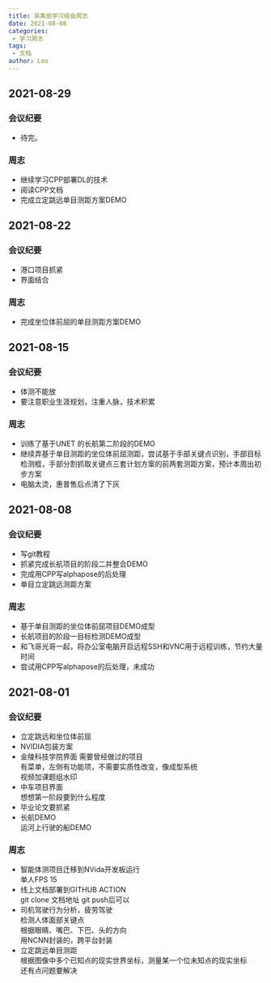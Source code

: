 ```yaml
---
title: 吴禹辰学习组会周志
date: 2021-08-08
categories:
 - 学习周志
tags:
 - 文档
author: Leo
---
```

## 2021-08-29
### 会议纪要
- 待完。
### 周志
- 继续学习CPP部署DL的技术
- 阅读CPP文档
- 完成立定跳远单目测距方案DEMO
## 2021-08-22
### 会议纪要
- 港口项目抓紧
- 界面结合
### 周志
- 完成坐位体前屈的单目测距方案DEMO
## 2021-08-15
### 会议纪要
- 体测不能放
- 要注意职业生涯规划，注重人脉，技术积累
### 周志
- 训练了基于UNET 的长航第二阶段的DEMO
- 继续弄基于单目测距的坐位体前屈测距，尝试基于手部关键点识别，手部目标检测框，手部分割抓取关键点三套计划方案的前两套测距方案，预计本周出初步方案
- 电脑太烫，惠普售后点清了下灰

## 2021-08-08
### 会议纪要
- 写git教程
- 抓紧完成长航项目的阶段二并整合DEMO
- 完成用CPP写alphapose的后处理
- 单目立定跳远测距方案

### 周志
- 基于单目测距的坐位体前屈项目DEMO成型
- 长航项目的阶段一目标检测DEMO成型
- 和飞哥光哥一起，将办公室电脑开启远程SSH和VNC用于远程训练，节约大量时间
- 尝试用CPP写alphapose的后处理，未成功
## 2021-08-01
### 会议纪要
- 立定跳远和坐位体前屈
- NVIDIA包装方案
- 金陵科技学院界面
需要曾经做过的项目  
有菜单，左侧有功能项，不需要实质性改变，像成型系统  
视频加课题组水印  
- 中车项目界面  
想想第一阶段要到什么程度  
- 毕业论文要抓紧
- 长航DEMO  
运河上行驶的船DEMO
### 周志
- 智能体测项目迁移到NVida开发板运行  
单人FPS 15
- 线上文档部署到GITHUB ACTION  
git clone 文档地址 
git push后可以 
- 司机驾驶行为分析，疲劳驾驶  
检测人体面部关键点  
根据眼睛、嘴巴、下巴、头的方向  
用NCNN封装的，跨平台封装
- 立定跳远单目测距  
根据图像中多个已知点的现实世界坐标，测量某一个位未知点的现实坐标  
还有点问题要解决